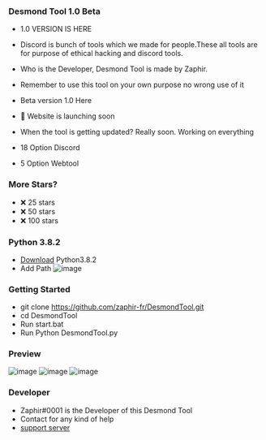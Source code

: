 ### Desmond Tool 1.0 Beta


- 1.0 VERSION IS HERE

- Discord is bunch of tools which we made for people.These all tools are for purpose of ethical hacking and discord tools.

- Who is the Developer, Desmond Tool is made by Zaphir. 

- Remember to use this tool on your own purpose no wrong use of it

- Beta version  1.0 Here

- 📣 Website is launching soon 

- When the tool is getting updated? Really soon. Working on everything 

- 18 Option Discord
- 5 Option Webtool 


### More Stars?
- ❌ 25 stars
- ❌ 50 stars
- ❌ 100 stars

### Python 3.8.2
- [Download](https://www.python.org/downloads/release/python-382/) Python3.8.2
- Add Path 
![image](https://media.discordapp.net/attachments/1003662310335860789/1021546328548966510/unknown.png)

### Getting Started
- git clone https://github.com/zaphir-fr/DesmondTool.git
- cd DesmondTool
- Run start.bat
- Run Python DesmondTool.py 




### Preview
![image](https://media.discordapp.net/attachments/1020817622796877824/1021568971943710730/unknown.png)
![image](https://media.discordapp.net/attachments/1020817622796877824/1021569115183386674/unknown.png)
![image](https://media.discordapp.net/attachments/1020817622796877824/1021569288794022048/unknown.png)


### Developer 
- Zaphir#0001 is the Developer of this Desmond Tool
- Contact for any kind of help 
- [support server](https://discord.gg/zaphir)
